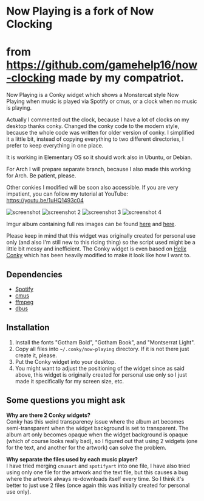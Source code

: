 # Now Playing is a fork of Now Clocking 
# from https://github.com/gamehelp16/now-clocking made by my compatriot.

Now Playing is a Conky widget which shows a Monstercat style Now Playing when music is played via Spotify or cmus, or a clock when no music is playing.

Actually I commented out the clock, because I have a lot of clocks on my desktop thanks conky. Changed the conky code to the modern style, because the whole code was written for older version of conky. I simplified it a little bit, instead of copying everything to two different directories, I prefer to keep everything in one place.

It is working in Elementary OS so it should work also in Ubuntu, or Debian. 

For Arch I will prepare separate branch, because I also made this working for Arch. Be patient, please.

Other conkies I modified will be soon also accessible. If you are very impatient, you can follow my tutorial at YouTube: https://youtu.be/1uHQ1493c04 

![screenshot](http://i.imgur.com/nAyLBTlm.png) ![screenshot 2](http://i.imgur.com/mshrZQUm.png) ![screenshot 3](http://i.imgur.com/Eglo1aim.png) ![screenshot 4](https://i.imgur.com/3nq4U9P.png)

Imgur album containing full res images can be found [here](http://imgur.com/a/9Zcqu) and [here](https://imgur.com/a/aiX4bxG).

Please keep in mind that this widget was originally created for personal use only (and also I'm still new to this ricing thing) so the script used might be a little bit messy and inefficient. The Conky widget is even based on [Helix Conky](http://figman.deviantart.com/art/Helix-Conky-204016625) which has been heavily modified to make it look like how I want to.

## Dependencies

- [Spotify](https://www.spotify.com/)
- [cmus](https://cmus.github.io/)
- [ffmpeg](https://www.ffmpeg.org/)
- [dbus](https://www.freedesktop.org/wiki/Software/dbus/)

## Installation

1. Install the fonts "Gotham Bold", "Gotham Book", and "Montserrat Light".
2. Copy all files into `~/.conky/now-playing` directory. If it is not there just create it, please.
3. Put the Conky widget into your desktop.
4. You might want to adjust the positioning of the widget since as said above, this widget is originally created for personal use only so I just made it specifically for my screen size, etc.

## Some questions you might ask

**Why are there 2 Conky widgets?**  
Conky has this weird transparency issue where the album art becomes semi-transparent when the widget background is set to transparent. The album art only becomes opaque when the widget background is opaque (which of course looks really bad), so I figured out that using 2 widgets (one for the text, and another for the artwork) can solve the problem.

**Why separate the files used by each music player?**  
I have tried merging `cmusart` and `spotifyart` into one file, I have also tried using only one file for the artwork and the text file, but this causes a bug where the artwork always re-downloads itself every time. So I think it's better to just use 2 files (once again this was initially created for personal use only).
